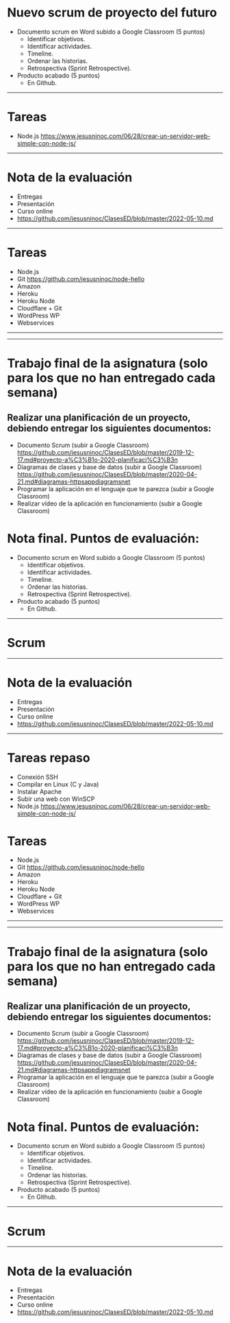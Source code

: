 # Nuevo scrum de proyecto del futuro
- Documento scrum en Word subido a Google Classroom (5 puntos)
  - Identificar objetivos.
  - Identificar actividades.
  - Timeline.
  - Ordenar las historias.
  - Retrospectiva (Sprint Retrospective).
- Producto acabado (5 puntos)
  - En Github.

-------------------

# Tareas
- Node.js https://www.jesusninoc.com/06/28/crear-un-servidor-web-simple-con-node-js/

-------------------

# Nota de la evaluación
- Entregas
- Presentación
- Curso online
- https://github.com/jesusninoc/ClasesED/blob/master/2022-05-10.md

-------------------

# Tareas
- Node.js
- Git https://github.com/jesusninoc/node-hello
- Amazon
- Heroku
- Heroku Node
- Cloudflare + Git
- WordPress WP
- Webservices

------------
------------

# Trabajo final de la asignatura (solo para los que no han entregado cada semana)

## Realizar una planificación de un proyecto, debiendo entregar los siguientes documentos:
- Documento Scrum (subir a Google Classroom) https://github.com/jesusninoc/ClasesED/blob/master/2019-12-17.md#proyecto-a%C3%B1o-2020-planificaci%C3%B3n
- Diagramas de clases y base de datos (subir a Google Classroom) https://github.com/jesusninoc/ClasesED/blob/master/2020-04-21.md#diagramas-httpsappdiagramsnet
- Programar la aplicación en el lenguaje que te parezca (subir a Google Classroom)
- Realizar vídeo de la aplicación en funcionamiento (subir a Google Classroom)

# Nota final. Puntos de evaluación:
- Documento scrum en Word subido a Google Classroom (5 puntos)
  - Identificar objetivos.
  - Identificar actividades.
  - Timeline.
  - Ordenar las historias.
  - Retrospectiva (Sprint Retrospective).
- Producto acabado (5 puntos)
  - En Github.

-------------------

# Scrum

-------------------

# Nota de la evaluación
- Entregas
- Presentación
- Curso online
- https://github.com/jesusninoc/ClasesED/blob/master/2022-05-10.md

-------------------

# Tareas repaso
- Conexión SSH
- Compilar en Linux (C y Java)
- Instalar Apache
- Subir una web con WinSCP
- Node.js https://www.jesusninoc.com/06/28/crear-un-servidor-web-simple-con-node-js/

# Tareas
- Node.js
- Git https://github.com/jesusninoc/node-hello
- Amazon
- Heroku
- Heroku Node
- Cloudflare + Git
- WordPress WP
- Webservices

------------
------------

# Trabajo final de la asignatura (solo para los que no han entregado cada semana)

## Realizar una planificación de un proyecto, debiendo entregar los siguientes documentos:
- Documento Scrum (subir a Google Classroom) https://github.com/jesusninoc/ClasesED/blob/master/2019-12-17.md#proyecto-a%C3%B1o-2020-planificaci%C3%B3n
- Diagramas de clases y base de datos (subir a Google Classroom) https://github.com/jesusninoc/ClasesED/blob/master/2020-04-21.md#diagramas-httpsappdiagramsnet
- Programar la aplicación en el lenguaje que te parezca (subir a Google Classroom)
- Realizar vídeo de la aplicación en funcionamiento (subir a Google Classroom)

# Nota final. Puntos de evaluación:
- Documento scrum en Word subido a Google Classroom (5 puntos)
  - Identificar objetivos.
  - Identificar actividades.
  - Timeline.
  - Ordenar las historias.
  - Retrospectiva (Sprint Retrospective).
- Producto acabado (5 puntos)
  - En Github.

-------------------

# Scrum

-------------------

# Nota de la evaluación
- Entregas
- Presentación
- Curso online
- https://github.com/jesusninoc/ClasesED/blob/master/2022-05-10.md

